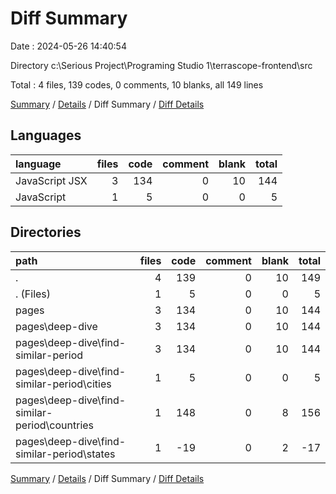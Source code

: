 # Diff Summary

Date : 2024-05-26 14:40:54

Directory c:\\Serious Project\\Programing Studio 1\\terrascope-frontend\\src

Total : 4 files,  139 codes, 0 comments, 10 blanks, all 149 lines

[Summary](results.md) / [Details](details.md) / Diff Summary / [Diff Details](diff-details.md)

## Languages
| language | files | code | comment | blank | total |
| :--- | ---: | ---: | ---: | ---: | ---: |
| JavaScript JSX | 3 | 134 | 0 | 10 | 144 |
| JavaScript | 1 | 5 | 0 | 0 | 5 |

## Directories
| path | files | code | comment | blank | total |
| :--- | ---: | ---: | ---: | ---: | ---: |
| . | 4 | 139 | 0 | 10 | 149 |
| . (Files) | 1 | 5 | 0 | 0 | 5 |
| pages | 3 | 134 | 0 | 10 | 144 |
| pages\\deep-dive | 3 | 134 | 0 | 10 | 144 |
| pages\\deep-dive\\find-similar-period | 3 | 134 | 0 | 10 | 144 |
| pages\\deep-dive\\find-similar-period\\cities | 1 | 5 | 0 | 0 | 5 |
| pages\\deep-dive\\find-similar-period\\countries | 1 | 148 | 0 | 8 | 156 |
| pages\\deep-dive\\find-similar-period\\states | 1 | -19 | 0 | 2 | -17 |

[Summary](results.md) / [Details](details.md) / Diff Summary / [Diff Details](diff-details.md)